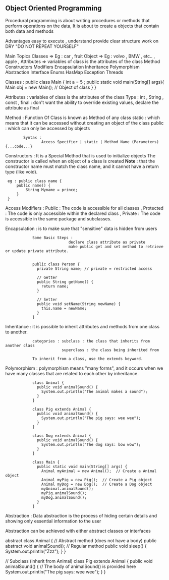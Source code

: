 <h2> Object Oriented Programming</h2>

<p> Procedural programming is about writing procedures or methods that perform operations on the data,  It is about to create a objects that contain both data and methods</p>

Advantages
easy to execute , understand
provide clear structure
work on DRY "DO NOT REPEAT YOURSELF"

Main Topics
Classes => Eg : car , fruit
Object => Eg : volvo , BMW , etc.. , apple ,
Attributes => variables of class is the attributes of the class
Method
Constructors
Modifiers
Encapsulation
Inheritance
Polymorphism
Abstraction
Interface
Enums
HasMap
Exception
Threads

Classes :
public class Main {
int a = 5 ;
public static void main(String[] args){
Main obj = new Main(); // Object of class
}
}

Attributes :
variables of class is the attributes of the class
Type : int ,
String ,
const ,
final : don't want the ability to override existing values, declare the attribute as final

Method : Function Of Class is known as Method of any class
static : which means that it can be accessed without creating an object of the class
public : which can only be accessed by objects

            Syntax :
                    Access Specifier | static | Method Name (Parameters) {...code...}

Constructors :
It is a Special Method that is used to initialize objects
The constructor is called when an object of a class is created
<b>Note :</b> that the constructor name must match the class name, and it cannot have a return type (like void).

     eg : public class name {
         public name() {
             String Myname = prince;
         }
     }

Access Modifiers :  Public : The code is accessible for all classes
                 ,  Protected : The code is only accessible within the declared class
                ,   Private : The code is accessible in the same package and subclasses.

Encapsulation : 
                is to make sure that "sensitive" data is hidden from users


                Some Basic Steps : 
                                declare class attribute as private
                                make public get and set method to retrieve or update private attribute.


                public class Person {
                  private String name; // private = restricted access

                  // Getter
                  public String getName() {
                    return name;
                  }

                  // Setter
                  public void setName(String newName) {
                    this.name = newName;
                  }
                }

Inheritance : 
                it is possible to inherit attributes and methods from one class to another.

                categories : subclass : the class that inherits from another class
                             superclass : the class being inherited from

                To inherit from a class, use the extends keyword.


Polymorphism : 
                polymorphism means "many forms", and it occurs when we have many classes that are related to each other by inheritance.

                class Animal {
                  public void animalSound() {
                    System.out.println("The animal makes a sound");
                  }
                }

                class Pig extends Animal {
                  public void animalSound() {
                    System.out.println("The pig says: wee wee");
                  }
                }

                class Dog extends Animal {
                  public void animalSound() {
                    System.out.println("The dog says: bow wow");
                  }
                }

                class Main {
                  public static void main(String[] args) {
                    Animal myAnimal = new Animal();  // Create a Animal object
                    Animal myPig = new Pig();  // Create a Pig object
                    Animal myDog = new Dog();  // Create a Dog object
                    myAnimal.animalSound();
                    myPig.animalSound();
                    myDog.animalSound();
                  }
                }


Abstraction : Data abstraction is the process of hiding certain details and showing only essential information to the user

Abstraction can be achieved with either abstract classes or interfaces

abstract class Animal {
  // Abstract method (does not have a body)
  public abstract void animalSound();
  // Regular method
  public void sleep() {
    System.out.println("Zzz");
  }
}

// Subclass (inherit from Animal)
class Pig extends Animal {
  public void animalSound() {
    // The body of animalSound() is provided here
    System.out.println("The pig says: wee wee");
  }
}